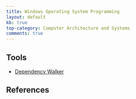 ```yaml
---
title: Windows Operating System Programming
layout: default
kb: true
top-category: Computer Architecture and Systems
comments: true
---
```


## Tools

* [Dependency Walker](http://www.dependencywalker.com/)

## References
